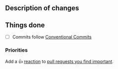 ## Description of changes

<!-- A short description of what this pull request does. -->

## Things done

<!-- Please check what applies. -->

- [ ] Commits follow [Conventional Commits](https://www.conventionalcommits.org/en/v1.0.0/)

### Priorities

Add a :+1: [reaction] to [pull requests you find important].

[reaction]: https://github.blog/2016-03-10-add-reactions-to-pull-requests-issues-and-comments/
[pull requests you find important]: https://github.com/donovanglover/base16-tailwind/pulls?q=is%3Aopen+sort%3Areactions-%2B1-desc
